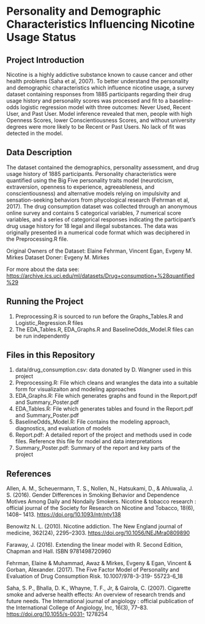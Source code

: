 # Personality and Demographic Characteristics Influencing Nicotine Usage Status

## Project Introduction 

Nicotine is a highly addictive substance known to cause cancer and other health problems (Saha et al,
2007). To better understand the personality and demographic characteristics which influence nicotine
usage, a survey dataset containing responses from 1885 participants regarding their drug usage history
and personality scores was processed and fit to a baseline-odds logistic regression model with three
outcomes: Never Used, Recent User, and Past User. Model inference revealed that men, people with high
Openness Scores, lower Conscientiousness Scores, and without university degrees were more likely to be
Recent or Past Users. No lack of fit was detected in the model.


## Data Description

The dataset contained the demographics, personality assessment, and drug usage history of 1885 participants. Personality
characteristics were quantified using the Big Five personality traits model (neuroticism, extraversion, openness to experience, agreeableness, and conscientiousness) and alternative models relying
on impulsivity and sensation-seeking behaviors from phycological research (Fehrman et al, 2017).
The drug consumption dataset was collected through an anonymous online survey and contains 5
categorical variables, 7 numerical score variables, and a series of categorical responses indicating the
participant’s drug usage history for 18 legal and illegal substances. The data was originally presented in a numerical code format which was deciphered in the Preprocessing.R file.

Original Owners of the Dataset: Elaine Fehrman, Vincent Egan, Evgeny M. Mirkes
Dataset Doner: Evgeny M. Mirkes

For more about the data see: https://archive.ics.uci.edu/ml/datasets/Drug+consumption+%28quantified%29

## Running the Project

1. Preprocessing.R is sourced to run before the Graphs_Tables.R and Logistic_Regression.R files
2. The EDA_Tables.R, EDA_Graphs.R and BaselineOdds_Model.R files can be run independently  

## Files in this Repository 
1. data/drug_consumption.csv: data donated by D. Wangner used in this project
2. Preprocessing.R: File which cleans and wrangles the data into a suitable form for visualizaiton and modeling approaches
3. EDA_Graphs.R: File which generates graphs and found in the Report.pdf and Summary_Poster.pdf
4. EDA_Tables.R: File which generates tables and found in the Report.pdf and Summary_Poster.pdf
5. BaselineOdds_Model.R: File contains the modeling approach, diagnostics, and evaluation of models
6. Report.pdf: A detailed report of the project and methods used in code files. Reference this file for model and data interpretations
7. Summary_Poster.pdf: Summary of the report and key parts of the project


## References

Allen, A. M., Scheuermann, T. S., Nollen, N., Hatsukami, D., & Ahluwalia, J. S. (2016). Gender
Differences in Smoking Behavior and Dependence Motives Among Daily and Nondaily Smokers. Nicotine
& tobacco research : official journal of the Society for Research on Nicotine and Tobacco, 18(6), 1408–
1413. https://doi.org/10.1093/ntr/ntv138

Benowitz N. L. (2010). Nicotine addiction. The New England journal of medicine, 362(24), 2295–2303.
https://doi.org/10.1056/NEJMra0809890

Faraway, J. (2016). Extending the linear model with R. Second Edition, Chapman and Hall. ISBN
9781498720960

Fehrman, Elaine & Muhammad, Awaz & Mirkes, Evgeny & Egan, Vincent & Gorban, Alexander. (2017).
The Five Factor Model of Personality and Evaluation of Drug Consumption Risk. 10.1007/978-3-319-
55723-6_18

Saha, S. P., Bhalla, D. K., Whayne, T. F., Jr, & Gairola, C. (2007). Cigarette smoke and adverse health
effects: An overview of research trends and future needs. The International journal of angiology : official
publication of the International College of Angiology, Inc, 16(3), 77–83. https://doi.org/10.1055/s-0031-
1278254


